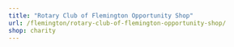 ```yaml
---
title: "Rotary Club of Flemington Opportunity Shop"
url: /flemington/rotary-club-of-flemington-opportunity-shop/
shop: charity
---
```

